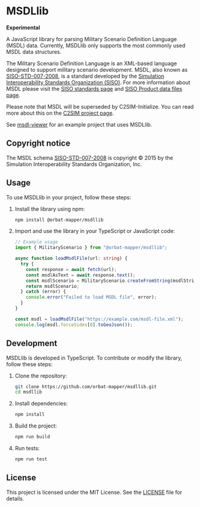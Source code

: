 # MSDLlib

**Experimental**

A JavaScript library for parsing Military Scenario Definition Language (MSDL) data.
Currently, MSDLlib only supports the most commonly used MSDL data structures.

The Military Scenario Definition Language is an XML-based language designed to support military
scenario development. MSDL, also known as [SISO-STD-007-2008](https://www.sisostds.org/DesktopModules/Bring2mind/DMX/Download.aspx?Command=Core_Download&EntryId=45690&PortalId=0&TabId=105), is a standard developed by the [Simulation Interoperability Standards
Organization (SISO)](https://www.sisostds.org/Home.aspx). For more information about MSDL please
visit the [SISO standards page](https://www.sisostds.org/productspublications/standards/sisostandards.aspx)
and [SISO Product data files page](https://www.sisostds.org/Schemas.aspx).

Please note that MSDL will be superseded by C2SIM-Initialize. You can read more about this on the
[C2SIM project page](https://openc2sim.github.io/).

See [msdl-viewer](https://github.com/orbat-mapper/msdl-viewer) for an example project that uses MSDLlib.

## Copyright notice

The MSDL schema [SISO-STD-007-2008](https://www.sisostds.org/DesktopModules/Bring2mind/DMX/Download.aspx?Command=Core_Download&EntryId=45690&PortalId=0&TabId=105)
is copyright © 2015 by the Simulation Interoperability Standards Organization, Inc.

## Usage

To use MSDLlib in your project, follow these steps:

1. Install the library using npm:

   ```sh
   npm install @orbat-mapper/msdllib
   ```

2. Import and use the library in your TypeScript or JavaScript code:

   ```typescript
   // Example usage
   import { MilitaryScenario } from "@orbat-mapper/msdllib";

   async function loadMsdlFile(url: string) {
     try {
       const response = await fetch(url);
       const msdlAsText = await response.text();
       const msdlScenario = MilitaryScenario.createFromString(msdlString);
       return msdlScenario;
     } catch (error) {
       console.error("Failed to load MSDL file", error);
     }
   }

   const msdl = loadMsdlFile("https://example.com/msdl-file.xml");
   console.log(msdl.forceSides[0].toGeoJson());
   ```

## Development

MSDLlib is developed in TypeScript. To contribute or modify the library, follow these steps:

1. Clone the repository:

   ```sh
   git clone https://github.com/orbat-mapper/msdllib.git
   cd msdllib
   ```

2. Install dependencies:

   ```sh
   npm install
   ```

3. Build the project:

   ```sh
   npm run build
   ```

4. Run tests:
   ```sh
   npm run test
   ```

## License

This project is licensed under the MIT License. See the [LICENSE](LICENSE) file for details.
